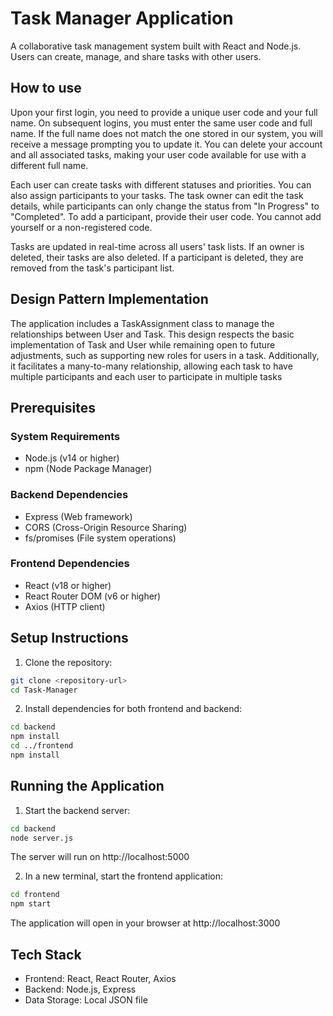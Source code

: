 # Task Manager Application

A collaborative task management system built with React and Node.js. Users can create, manage, and share tasks with other users.

## How to use

Upon your first login, you need to provide a unique user code and your full name. On subsequent logins, you must enter the same user code and full name. If the full name does not match the one stored in our system, you will receive a message prompting you to update it. You can delete your account and all associated tasks, making your user code available for use with a different full name.

Each user can create tasks with different statuses and priorities. You can also assign participants to your tasks. The task owner can edit the task details, while participants can only change the status from "In Progress" to "Completed". To add a participant, provide their user code. You cannot add yourself or a non-registered code.

Tasks are updated in real-time across all users' task lists. If an owner is deleted, their tasks are also deleted. If a participant is deleted, they are removed from the task's participant list.

## Design Pattern Implementation

The application includes a TaskAssignment class to manage the relationships between User and Task. This design respects the basic implementation of Task and User while remaining open to future adjustments, such as supporting new roles for users in a task. Additionally, it facilitates a many-to-many relationship, allowing each task to have multiple participants and each user to participate in multiple tasks


## Prerequisites

### System Requirements
- Node.js (v14 or higher)
- npm (Node Package Manager)

### Backend Dependencies
- Express (Web framework)
- CORS (Cross-Origin Resource Sharing)
- fs/promises (File system operations)

### Frontend Dependencies
- React (v18 or higher)
- React Router DOM (v6 or higher)
- Axios (HTTP client)

## Setup Instructions

1. Clone the repository:
```bash
git clone <repository-url>
cd Task-Manager
```

2. Install dependencies for both frontend and backend:
```bash
cd backend
npm install
cd ../frontend
npm install
```

## Running the Application

1. Start the backend server:
```bash
cd backend
node server.js
```
The server will run on http://localhost:5000

2. In a new terminal, start the frontend application:
```bash
cd frontend
npm start
```
The application will open in your browser at http://localhost:3000

## Tech Stack

- Frontend: React, React Router, Axios
- Backend: Node.js, Express
- Data Storage: Local JSON file
